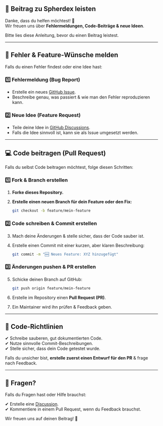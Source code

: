 ## 🚀 Beitrag zu Spherdex leisten

Danke, dass du helfen möchtest! 💙  
Wir freuen uns über **Fehlermeldungen, Code-Beiträge & neue Ideen**.  

Bitte lies diese Anleitung, bevor du einen Beitrag leistest.  

---

## 🐞 Fehler & Feature-Wünsche melden
Falls du einen Fehler findest oder eine Idee hast:  

### 1️⃣ Fehlermeldung (Bug Report)
- Erstelle ein neues [GitHub Issue](../../issues).  
- Beschreibe genau, was passiert & wie man den Fehler reproduzieren kann.  

### 2️⃣ Neue Idee (Feature Request)
- Teile deine Idee in [GitHub Discussions](../../discussions).  
- Falls die Idee sinnvoll ist, kann sie als Issue umgesetzt werden.  

---

## 💻 Code beitragen (Pull Request)
Falls du selbst Code beitragen möchtest, folge diesen Schritten:  

### 1️⃣ Fork & Branch erstellen
1. **Forke dieses Repository.**  
2. **Erstelle einen neuen Branch für dein Feature oder den Fix:**  

   ```bash
   git checkout -b feature/mein-feature
   ```

### 2️⃣ Code schreiben & Commit erstellen
3. Mach deine Änderungen & stelle sicher, dass der Code sauber ist.  
4. Erstelle einen Commit mit einer kurzen, aber klaren Beschreibung:  

   ```bash
   git commit -m "🆕 Neues Feature: XYZ hinzugefügt"
   ```

### 3️⃣ Änderungen pushen & PR erstellen
5. Schicke deinen Branch auf GitHub:  

   ```bash
   git push origin feature/mein-feature
   ```

6. Erstelle im Repository einen **Pull Request (PR)**.  
7. Ein Maintainer wird ihn prüfen & Feedback geben.  

---

## 📜 Code-Richtlinien
✔ Schreibe sauberen, gut dokumentierten Code.  
✔ Nutze sinnvolle Commit-Beschreibungen.  
✔ Stelle sicher, dass dein Code getestet wurde.  

Falls du unsicher bist, **erstelle zuerst einen Entwurf für den PR** & frage nach Feedback.  

---

## 📩 Fragen?
Falls du Fragen hast oder Hilfe brauchst:  

✔ Erstelle eine [Discussion](../../discussions).  
✔ Kommentiere in einem Pull Request, wenn du Feedback brauchst.  

Wir freuen uns auf deinen Beitrag! 🚀

